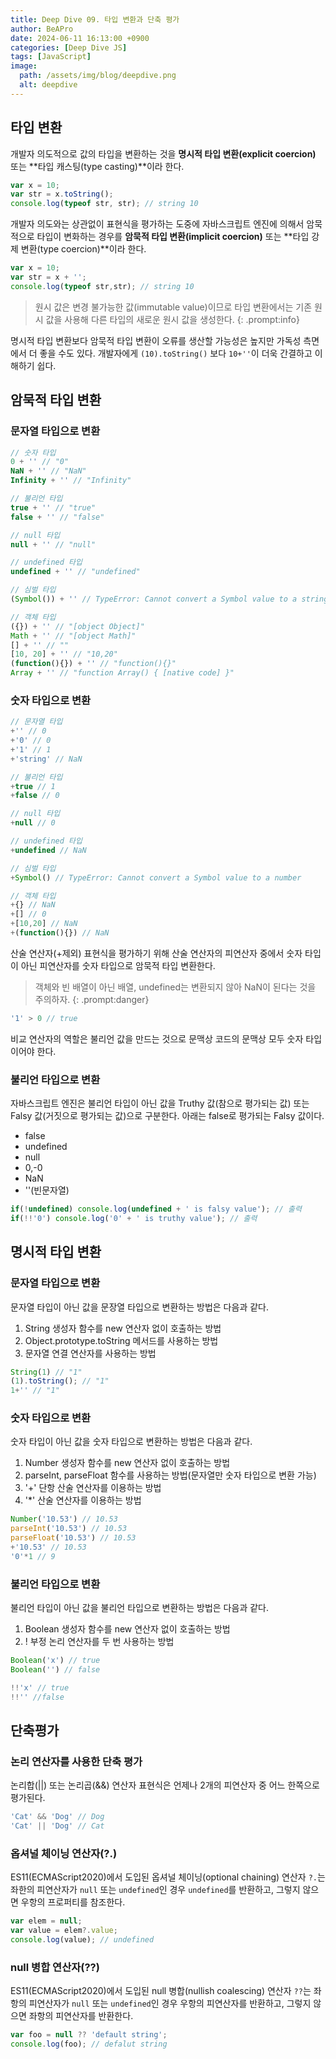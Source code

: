 ```yaml
---
title: Deep Dive 09. 타입 변환과 단축 평가
author: BeAPro
date: 2024-06-11 16:13:00 +0900
categories: [Deep Dive JS]
tags: [JavaScript]
image:
  path: /assets/img/blog/deepdive.png
  alt: deepdive
---
```

## **타입 변환**
개발자 의도적으로 값의 타입을 변환하는 것을 **명시적 타입 변환(explicit coercion)** 또는 **타입 캐스팅(type casting)**이라 한다.

```js
var x = 10;
var str = x.toString();
console.log(typeof str, str); // string 10
```

개발자 의도와는 상관없이 표현식을 평가하는 도중에 자바스크립트 엔진에 의해서 암묵적으로 타입이 변화하는 경우를 **암묵적 타입 변환(implicit coercion)** 또는 **타입 강제 변환(type coercion)**이라 한다.
```js
var x = 10;
var str = x + '';
console.log(typeof str,str); // string 10
```

>원시 값은 변경 불가능한 값(immutable value)이므로 타입 변환에서는 기존 원시 값을 사용해 다른 타입의 새로운 원시 값을 생성한다.
{: .prompt:info}

명시적 타입 변환보다 암묵적 타입 변환이 오류를 생산할 가능성은 높지만 가독성 측면에서 더 좋을 수도 있다.
개발자에게 `(10).toString()` 보다 `10+''`이 더욱 간결하고 이해하기 쉽다.

## **암묵적 타입 변환**

### 문자열 타입으로 변환

```js
// 숫자 타입
0 + '' // "0"
NaN + '' // "NaN"
Infinity + '' // "Infinity"

// 불리언 타입
true + '' // "true"
false + '' // "false"

// null 타입
null + '' // "null"

// undefined 타입
undefined + '' // "undefined"

// 심벌 타입
(Symbol()) + '' // TypeError: Cannot convert a Symbol value to a string

// 객체 타입
({}) + '' // "[object Object]"
Math + '' // "[object Math]"
[] + '' // ""
[10, 20] + '' // "10,20"
(function(){}) + '' // "function(){}"
Array + '' // "function Array() { [native code] }"
```

### 숫자 타입으로 변환
```js
// 문자열 타입
+'' // 0
+'0' // 0
+'1' // 1
+'string' // NaN

// 불리언 타입
+true // 1
+false // 0

// null 타입
+null // 0

// undefined 타입
+undefined // NaN

// 심벌 타입
+Symbol() // TypeError: Cannot convert a Symbol value to a number

// 객체 타입
+{} // NaN
+[] // 0
+[10,20] // NaN
+(function(){}) // NaN
```
산술 연산자(+제외) 표현식을 평가하기 위해 산술 연산자의 피연산자 중에서 숫자 타입이 아닌 피연산자를 숫자 타입으로 암묵적 타입 변환한다.
> 객체와 빈 배열이 아닌 배열, undefined는 변환되지 않아 NaN이 된다는 것을 주의하자.
{: .prompt:danger}

```js
'1' > 0 // true
```
비교 연산자의 역할은 불리언 값을 만드는 것으로 문맥상 코드의 문맥상 모두 숫자 타입이어야 한다.

### 불리언 타입으로 변환
자바스크립트 엔진은 불리언 타입이 아닌 값을 Truthy 값(참으로 평가되는 값) 또는 Falsy 값(거짓으로 평가되는 값)으로 구분한다.
아래는 false로 평가되는 Falsy 값이다.
- false
- undefined
- null
- 0,-0
- NaN
- ''(빈문자열)

```js
if(!undefined) console.log(undefined + ' is falsy value'); // 출력
if(!!'0') console.log('0' + ' is truthy value'); // 출력
```

## **명시적 타입 변환**
### 문자열 타입으로 변환
문자열 타입이 아닌 값을 문장열 타입으로 변환하는 방법은 다음과 같다.
1. String 생성자 함수를 new 연산자 없이 호출하는 방법
2. Object.prototype.toString 메서드를 사용하는 방법
3. 문자열 연결 연산자를 사용하는 방법

```js
String(1) // "1"
(1).toString(); // "1"
1+'' // "1"
```
### 숫자 타입으로 변환
숫자 타입이 아닌 값을 숫자 타입으로 변환하는 방법은 다음과 같다.
1. Number 생성자 함수를 new 연산자 없이 호출하는 방법
2. parseInt, parseFloat 함수를 사용하는 방법(문자열만 숫자 타입으로 변환 가능)
3. '+' 단항 산술 연산자를 이용하는 방법
4. '*' 산술 연산자를 이용하는 방법

```js
Number('10.53') // 10.53
parseInt('10.53') // 10.53
parseFloat('10.53') // 10.53
+'10.53' // 10.53
'0'*1 // 9
```
### 불리언 타입으로 변환
불리언 타입이 아닌 값을 불리언 타입으로 변환하는 방법은 다음과 같다.
1. Boolean 생성자 함수를 new 연산자 없이 호출하는 방법
2. ! 부정 논리 연산자를 두 번 사용하는 방법

```js
Boolean('x') // true
Boolean('') // false

!!'x' // true
!!'' //false
```

## **단축평가**

### 논리 연산자를 사용한 단축 평가
논리합(||) 또는 논리곱(&&) 연산자 표현식은 언제나 2개의 피연산자 중 어느 한쪽으로 평가된다.

```js
'Cat' && 'Dog' // Dog
'Cat' || 'Dog' // Cat
```

### 옵셔널 체이닝 연산자(?.)
ES11(ECMAScript2020)에서 도입된 옵셔널 체이닝(optional chaining) 연산자 `?.`는 좌한의 피연산자가 `null` 또는 `undefined`인 경우 `undefined`를 반환하고, 그렇지 않으면 우항의 프로퍼티를 참조한다.

```js
var elem = null;
var value = elem?.value;
console.log(value); // undefined
```

### null 병합 연산자(??)
ES11(ECMAScript2020)에서 도입된 null 병합(nullish coalescing) 연산자 `??`는 좌항의 피연산자가 `null` 또는 `undefined`인 경우 우항의 피연산자를 반환하고, 그렇지 않으면 좌항의 피연산자를 반환한다.
```js
var foo = null ?? 'default string';
console.log(foo); // defalut string
```